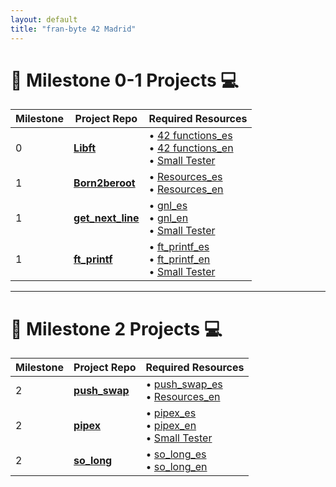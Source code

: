 ```yaml
---
layout: default
title: "fran-byte 42 Madrid"
---
```

# 🚀 Milestone 0-1 Projects 💻

| Milestone | Project Repo         | Required Resources                          |
|------------------|------------------|---------------------------------------------|
| 0 | **[Libft](https://github.com/fran-byte/libft)** | • [42 functions_es](projects/libft_es.md)<br> • [42 functions_en](projects/libft_en.md) <br> • [Small Tester](https://github.com/fran-byte/42-libft-tester)|
| 1 | **[Born2beroot](https://github.com/fran-byte/born2beroot)** | • [Resources_es](projects/born2beroot_es.md)<br> • [Resources_en](projects/born2beroot_en.md) |
| 1 | **[get_next_line](https://github.com/fran-byte/born2beroot)** | • [gnl_es](projects/gnl_es.md)<br> • [gnl_en](projects/gnl_en.md) <br> • [Small Tester](https://github.com/fran-byte/42-gnl-tester)|
| 1 | **[ft_printf](https://github.com/fran-byte/born2beroot)** | • [ft_printf_es](projects/ft_printf_es.md)<br> • [ft_printf_en](projects/ft_printf_en.md) <br> • [Small Tester](https://github.com/fran-byte/42-ft_printf-tester)|

---

# 🎯 Milestone 2 Projects 💻

| Milestone | Project Repo         | Required Resources                          |
|------------------|------------------|---------------------------------------------|
| 2 | **[push_swap](https://github.com/fran-byte/born2beroot)** | • [push_swap_es](projects/push_swap_es.md)<br> • [Resources_en](projects/push_swap_en.md) |
| 2 | **[pipex](https://github.com/fran-byte/born2beroot)** | • [pipex_es](projects/pipex_es.md)<br> • [pipex_en](projects/pipex_en.md) <br> • [Small Tester](https://github.com/fran-byte/42-pipex-tester)|
| 2 | **[so_long](https://github.com/fran-byte/born2beroot)** | • [so_long_es](projects/so_long_es.md)<br> • [so_long_en](projects/so_long_en.md) |

